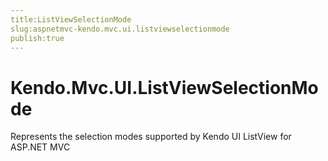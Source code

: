 ```yaml
---
title:ListViewSelectionMode
slug:aspnetmvc-kendo.mvc.ui.listviewselectionmode
publish:true
---
```


# Kendo.Mvc.UI.ListViewSelectionMode

Represents the selection modes supported by Kendo UI ListView for ASP.NET MVC